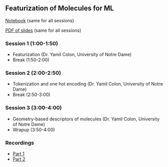 ## Featurization of Molecules for ML

[Notebook](https://github.com/icomse/9th_workshop_ml_for_molecules/blob/main/Tuesday/Featurization.ipynb) (same for all sessions)

[PDF of slides](https://github.com/icomse/9th_workshop_ml_for_molecules/blob/main/Tuesday/Featurization.pdf) (same for all sessions)

### Session 1 (1:00-1:50)
* Featurization (Dr. Yamil Colon, University of Notre Dame) 
* Break (1:50-2:00)

### Session 2 (2:00-2:50)
* Tokenization and one hot encoding (Dr. Yamil Colon, University of Notre Dame)
* Break (2:50-3:00)

### Session 3 (3:00-4:00)
* Geometry-based descriptors of molecules (Dr. Yamil Colon, University of Notre Dame)
* Wrapup (3:50-4:00)

### Recordings
* [Part 1](https://www.youtube.com/watch?v=srKU5C-qVeY&list=PLeYIhs60ZS3ag-wt250z---Gh_QsgVsES&index=4)
* [Part 2](https://www.youtube.com/watch?v=SCqlYeulJQA&list=PLeYIhs60ZS3ag-wt250z---Gh_QsgVsES&index=3)
